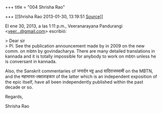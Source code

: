 +++
title = "004 Shrisha Rao"

+++
[[Shrisha Rao	2013-01-30, 13:19:51 [Source](https://groups.google.com/g/bvparishat/c/EM3gVvqpMcU)]]



El ene 30, 2013, a las 1:11 p.m., Veeranarayana Pandurangi \<[veer...@gmail.com]()\> escribió:  
  
\> Dear sir  
\> Pl. See the publication announcement made by in 2009 on the new comm. on mbtn by govindacharya. There are many detailed translations in kannada and it is totally impossible for anybody to work on mbtn unless he is conversant in kannada.  
  

Also, the Sanskrit commentaries of जनार्दन भट्ट and वादिराजस्वामी on the MBTN, and the महाभारत-लक्षालङ्कार of the latter which is an independent exposition of the epic itself, have all been independently published within the past decade or so.  
  
Regards,  
  
Shrisha Rao  
  

